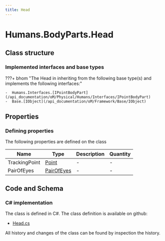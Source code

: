 ```yaml
---
title: Head
---
```


# Humans.BodyParts.Head



## Class structure

### Implemented interfaces and base types

???+ bhom "The Head in inheriting from the following base type(s) and implements the following interfaces:"

    -  Humans.Interfaces.[IPointBodyPart](/api_documentation/oM/Physical/Humans/Interfaces/IPointBodyPart)
    -  Base.[IObject](/api_documentation/oM/Framework/Base/IObject)


## Properties



### Defining properties

The following properties are defined on the class

| Name             | Type             | Description      | Quantity         |
|------------------|------------------|------------------|------------------|
| TrackingPoint | [Point](/api_documentation/oM/Dimensional/Geometry/Point) | - | - |
| PairOfEyes | [PairOfEyes](/api_documentation/oM/Physical/Humans/BodyParts/PairOfEyes) | - | - |


## Code and Schema

### C# implementation

The class is defined in C#. The class definition is available on github:

- [Head.cs](https://github.com/BHoM/BHoM/blob/develop/Humans_oM/BodyParts\Head.cs)

All history and changes of the class can be found by inspection the history.
